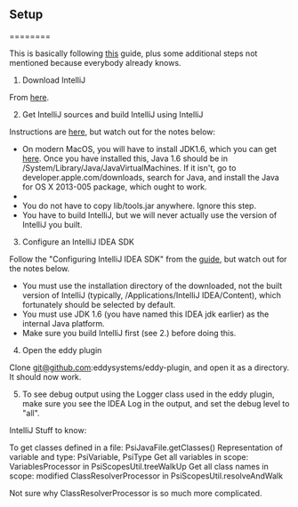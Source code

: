 ## Setup
========

This is basically following [this](http://confluence.jetbrains.com/display/IDEADEV/Getting+Started+with+Plugin+Development#GettingStartedwithPluginDevelopment-anchor2) guide, plus some additional steps not mentioned because everybody already knows.

1. Download IntelliJ

From [here](https://www.jetbrains.com/idea/download/).

2. Get IntelliJ sources and build IntelliJ using IntelliJ

Instructions are [here](http://www.jetbrains.org/pages/viewpage.action?pageId=983225), but watch out for the notes below:

* On modern MacOS, you will have to install JDK1.6, which you can get [here](http://support.apple.com/kb/DL1572). Once you have installed this, Java 1.6 should be in /System/Library/Java/JavaVirtualMachines. If it isn't, go to developer.apple.com/downloads, search for Java, and install the Java for OS X 2013-005 package, which ought to work.
*
* You do not have to copy lib/tools.jar anywhere. Ignore this step.
* You have to build IntelliJ, but we will never actually use the version of IntelliJ you built.

3. Configure an IntelliJ IDEA SDK

Follow the "Configuring IntelliJ IDEA SDK" from the [guide](http://www.jetbrains.org/pages/viewpage.action?pageId=983225), but watch out for the notes below.

* You must use the installation directory of the downloaded, not the built version of IntelliJ (typically, /Applications/IntelliJ IDEA/Content), which fortunately should be selected by default.
* You must use JDK 1.6 (you have named this IDEA jdk earlier) as the internal Java platform.
* Make sure you build IntelliJ first (see 2.) before doing this.

4. Open the eddy plugin

Clone git@github.com:eddysystems/eddy-plugin, and open it as a directory. It should now work.

5. To see debug output using the Logger class used in the eddy plugin, make sure you see the IDEA Log in the output, and set the debug level to "all".




IntelliJ Stuff to know:

To get classes defined in a file: PsiJavaFile.getClasses()
Representation of variable and type: PsiVariable, PsiType
Get all variables in scope: VariablesProcessor in PsiScopesUtil.treeWalkUp
Get all class names in scope: modified ClassResolverProcessor in PsiScopesUtil.resolveAndWalk

Not sure why ClassResolverProcessor is so much more complicated.
